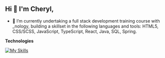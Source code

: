 ## Hi 👋 I'm Cheryl,

- 🔭 I’m currently undertaking a full stack development training course with _nology, building a skillset in the following languages and tools: HTML5, CSS/SCSS, JavaScript, TypeScript, React, Java, SQL, Spring.

**Technologies**

[![My Skills](https://skillicons.dev/icons?i=html,css,sass,js,ts,react,java,spring,github&theme=light)](https://skillicons.dev)

